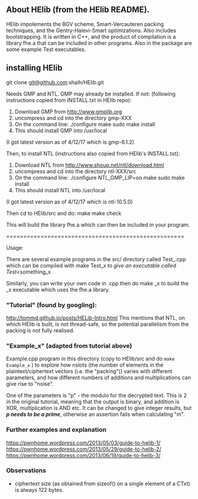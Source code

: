 
## About HElib  (from the HElib README).

HElib impolements the BGV scheme, Smart-Vercauteren packing techniques, and
the Gentry-Halevi-Smart optimizations.  Also includes bootstrapping.
It is written in C++, and the product of compilation is a library fhe.a
that can be included in other programs.
Also in the package are some example Test executables.


## installing HElib

git clone git@github.com:shaih/HElib.git

Needs GMP and NTL.  GMP may already be installed.  If not:
(following instructions copied from INSTALL.txt in HElib repo):

1. Download GMP from http://www.gmplib.org
2. uncompress and cd into the directory gmp-XXX
3. On the command line:
      ./configure
      make
      sudo make install
4. This should install GMP into /usr/local

(I got latest version as of 4/12/17 which is gmp-6.1.2)

Then, to install NTL (instructions also copied from HElib's INSTALL.txt):

1. Download NTL from http://www.shoup.net/ntl/download.html
2. uncompress and cd into the directory ntl-XXX/src
3. On the command line:
      ./configure NTL_GMP_LIP=on
      make
      sudo make install
4. This should install NTL into /usr/local

(I got latest version as of 4/12/17 which is ntl-10.5.0)


Then cd to HElib/src and do:
make
make check

This will build the library fhe.a  which can then be included in your
program.

====================================================

Usage:

There are several example programs in the src/ directory called Test_<something>.cpp
which can be compiled with
make Test_<something>_x
to give an executable called Test_<something_x

Similarly, you can write your own code in <myprog>.cpp then do
make <myprog>_x
to build the <myprog>_x executable which uses the fhe.a library.


### "Tutorial" (found by googling):
http://tommd.github.io/posts/HELib-Intro.html
This mentions that NTL, on which HElib is built, is not thread-safe, so the
potential parallelism from the packing is not fully realised.

### "Example_x" (adapted from tutorial above)
Example.cpp program in this directory (copy to HElib/src and do `make Example_x` ) to explore how nslots (the number of elements in the plaintext/ciphertext
vectors (i.e. the "packing")) varies with different parameters, and how
different numbers of additions and multiplications can give rise to "noise".

One of the parameters is "p" - the modulo for the decrypted text.  This is 2
in the original tutorial, meaning that the output is binary, and addition is
XOR, multiplication is AND etc.
It can be changed to give integer results, but ***p needs to be a prime***,
otherwise an assertion fails when calculating "m".

### Further examples and explanation
https://pwnhome.wordpress.com/2013/05/03/guide-to-helib-1/
https://pwnhome.wordpress.com/2013/05/29/guide-to-helib-2/
https://pwnhome.wordpress.com/2013/06/19/guide-to-helib-3/



### Observations

* ciphertext size (as obtained from sizeof() on a single element of a CTxt) is
always 122 bytes. 